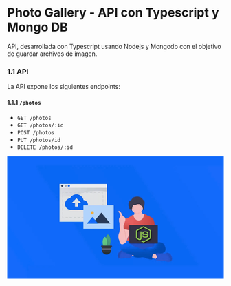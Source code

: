 # Photo Gallery - API con Typescript y Mongo DB

API, desarrollada con Typescript usando Nodejs y Mongodb con el objetivo de guardar archivos de imagen.

### 1.1 API

La API expone los siguientes endpoints:

#### 1.1.1 `/photos`

* `GET /photos`
* `GET /photos/:id`
* `POST /photos`
* `PUT /photos/id`
* `DELETE /photos/:id`


<div align="center" style="margin-bottom:30px">
  <img src="https://github.com/omairapalacios/photo-gallery-api/blob/main/uploads/captura-readme.png" width="750" title="imagen de ejemplo">
</div>


